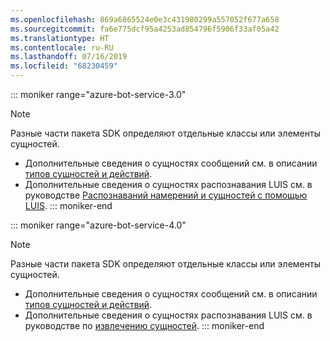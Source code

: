 ```yaml
---
ms.openlocfilehash: 869a6865524e0e3c431980299a557052f677a658
ms.sourcegitcommit: fa6e775dcf95a4253ad854796f5906f33af05a42
ms.translationtype: HT
ms.contentlocale: ru-RU
ms.lasthandoff: 07/16/2019
ms.locfileid: "68230459"
---
```

::: moniker range="azure-bot-service-3.0"
> [!NOTE]
> Разные части пакета SDK определяют отдельные классы или элементы сущностей.
> - Дополнительные сведения о сущностях сообщений см. в описании [типов сущностей и действий](https://docs.microsoft.com/azure/bot-service/bot-service-activities-entities?view=azure-bot-service-4.0).
> - Дополнительные сведения о сущностях распознавания LUIS см. в руководстве [Распознаваний намерений и сущностей с помощью LUIS](../nodejs/bot-builder-nodejs-recognize-intent-luis.md).
::: moniker-end

::: moniker range="azure-bot-service-4.0"
> [!NOTE]
> Разные части пакета SDK определяют отдельные классы или элементы сущностей.
> - Дополнительные сведения о сущностях сообщений см. в описании [типов сущностей и действий](https://docs.microsoft.com/azure/bot-service/bot-service-activities-entities?view=azure-bot-service-4.0).
> - Дополнительные сведения о сущностях распознавания LUIS см. в руководстве по [извлечению сущностей](../v4sdk/bot-builder-howto-v4-luis.md).
::: moniker-end

